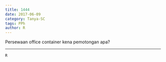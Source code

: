 ```yaml
---
title: 1444
date: 2017-06-09
category: Tanya-SC
tags: PPh
author: R
---
```


Persewaan office container kena pemotongan apa?

---



`R`
